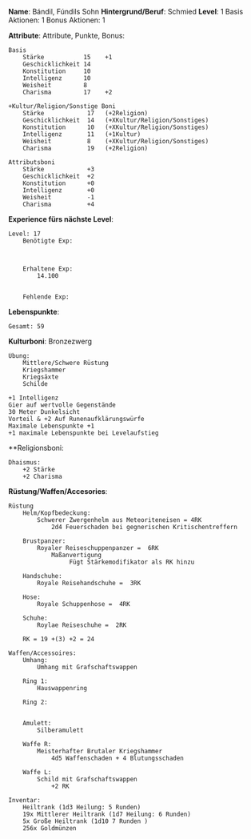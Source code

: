 **Name**:  Bándil, Fúndils Sohn
**Hintergrund/Beruf**: Schmied
**Level**: 1
Basis Aktionen: 1
Bonus Aktionen:  1


**Attribute**:
	Attribute, Punkte, Bonus:
	
	Basis
		Stärke           15    +1
		Geschicklichkeit 14    
		Konstitution     10    
		Intelligenz      10    
		Weisheit         8     
		Charisma         17    +2
	
	+Kultur/Religion/Sonstige Boni
		Stärke            17   (+2Religion)
		Geschicklichkeit  14   (+XKultur/Religion/Sonstiges)
		Konstitution      10   (+XKultur/Religion/Sonstiges)
		Intelligenz       11   (+1Kultur)
		Weisheit          8    (+XKultur/Religion/Sonstiges)
		Charisma          19   (+2Religion)
	
	Attributsboni
		Stärke            +3
		Geschicklichkeit  +2
		Konstitution      +0
		Intelligenz       +0
		Weisheit          -1
		Charisma          +4


**Experience fürs nächste Level**:
	
	Level: 17
		Benötigte Exp:
			
			
		
		Erhaltene Exp:
			14.100
			
		
		Fehlende Exp:
			
			


**Lebenspunkte**:
	
	Gesamt: 59


**Kulturboni**:
	Bronzezwerg
	
	Übung:
		Mittlere/Schwere Rüstung
		Kriegshammer
		Kriegsäxte
		Schilde
	
	+1 Intelligenz
	Gier auf wertvolle Gegenstände
	30 Meter Dunkelsicht
	Vorteil & +2 Auf Runenaufklärungswürfe
	Maximale Lebenspunkte +1
	+1 maximale Lebenspunkte bei Levelaufstieg
	


**Religionsboni:
	
	Dhaismus:
		+2 Stärke
		+2 Charisma


**Rüstung/Waffen/Accesories**:  
	
	
	Rüstung
		Helm/Kopfbedeckung:
			Schwerer Zwergenhelm aus Meteoriteneisen = 4RK
				2d4 Feuerschaden bei gegnerischen Kritischentreffern
		
		Brustpanzer:  
			Royaler Reiseschuppenpanzer =  6RK
				Maßanvertigung
					 Fügt Stärkemodifikator als RK hinzu 
		
		Handschuhe:
			Royale Reisehandschuhe =  3RK 
		
		Hose:  
			Royale Schuppenhose =  4RK
		
		Schuhe:
			Roylae Reiseschuhe =  2RK  
		
		RK = 19 +(3) +2 = 24
	
	Waffen/Accessoires:
		Umhang:
			Umhang mit Grafschaftswappen
		
		Ring 1:
			Hauswappenring
		
		Ring 2:
			
		
		Amulett:
			Silberamulett
		
		Waffe R:
			Meisterhafter Brutaler Kriegshammer
				4d5 Waffenschaden + 4 Blutungsschaden
		
		Waffe L:
			Schild mit Grafschaftswappen
				+2 RK
	
	Inventar:
		Heiltrank (1d3 Heilung: 5 Runden)
		19x Mittlerer Heiltrank (1d7 Heilung: 6 Runden)
		5x Große Heiltrank (1d10 7 Runden )
		256x Goldmünzen

